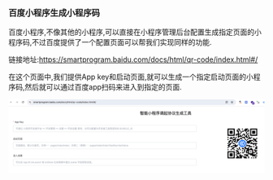 
### 百度小程序生成小程序码

百度小程序,不像其他的小程序,可以直接在小程序管理后台配置生成指定页面的小程序码,不过百度提供了一个配置页面可以帮我们实现同样的功能.

链接地址:https://smartprogram.baidu.com/docs/html/qr-code/index.html#/

在这个页面中,我们提供App key和启动页面,就可以生成一个指定启动页面的小程序码,然后就可以通过百度app扫码来进入到指定的页面. 

<img src="./images/img-8.png" width="600" />